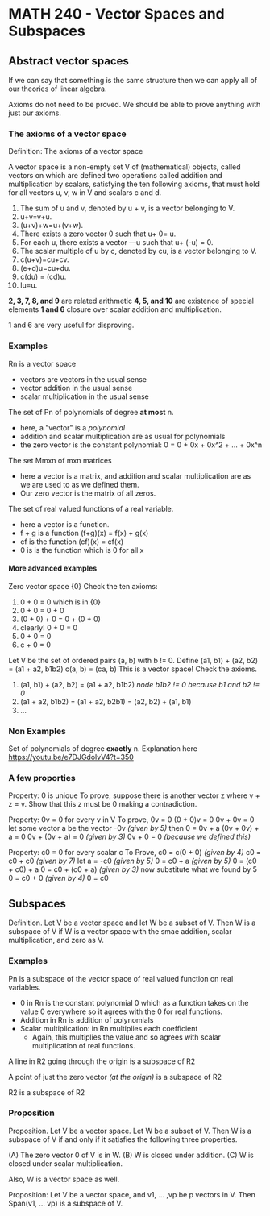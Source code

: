 # MATH 240 - Vector Spaces and Subspaces

## Abstract vector spaces
If we can say that something is the same structure then we can apply all of our theories of linear algebra.

Axioms do not need to be proved.
We should be able to prove anything with just our axioms.

### The axioms of a vector space
Definition: The axioms of a vector space

A vector space is a non-empty set V of (mathematical) objects, called vectors on which
are defined two operations called addition and multiplication by scalars, satisfying the
ten following axioms, that must hold for all vectors u, v, w in V and scalars c and d.

1. The sum of u and v, denoted by u + v, is a vector belonging to V.
2. u+v=v+u.
3. (u+v)+w=u+(v+w).
4. There exists a zero vector 0 such that u+ 0= u.
5. For each u, there exists a vector —u such that u+ (-u) = 0.
6. The scalar multiple of u by c, denoted by cu, is a vector belonging to V.
7. c(u+v)=cu+cv.
8. (e+d)u=cu+du.
9. c(du) = (cd)u.
10. lu=u.

**2, 3, 7, 8, and 9** are related arithmetic
**4, 5, and 10** are existence of special elements
**1 and 6** closure over scalar addition and multiplication.

1 and 6 are very useful for disproving.

### Examples
Rn is a vector space
- vectors are vectors in the usual sense
- vector addition in the usual sense
- scalar multiplication in the usual sense

The set of Pn of polynomials of degree **at most** n.
- here, a "vector" is a *polynomial*
- addition and scalar multiplication are as usual for polynomials
- the zero vector is the constant polynomial: 0 = 0 + 0x + 0x^2 + ... + 0x^n

The set Mmxn of mxn matrices
- here a vector is a matrix, and addition and scalar multiplication are as we are used to as we defined them.
- Our zero vector is the matrix of all zeros.

The set of real valued functions of a real variable.
- here a vector is a function.
- f + g is a function (f+g)(x) = f(x) + g(x)
- cf is the function (cf)(x) = cf(x)
- 0 is is the function which is 0 for all x

#### More advanced examples
Zero vector space {0}
Check the ten axioms:
1. 0 + 0 = 0 which is in {0}
2. 0 + 0 = 0 + 0
3. (0 + 0) + 0 = 0 + (0 + 0)
4. clearly! 0 + 0 = 0
5. 0 + 0 = 0
6. c + 0 = 0

Let V be the set of ordered pairs (a, b)
with b != 0. Define
(a1, b1) + (a2, b2) = (a1 + a2, b1b2)
c(a, b) = (ca, b)
This is a vector space! Check the axioms.
1. (a1, b1) + (a2, b2) = (a1 + a2, b1b2) *node b1b2 != 0 because b1 and b2 != 0*
2. (a1 + a2, b1b2) = (a1 + a2, b2b1) = (a2, b2) + (a1, b1)
3. ...

### Non Examples
Set of polynomials of degree **exactly** n.
Explanation here https://youtu.be/e7DJGdolvV4?t=350


### A few proporties
Property: 0 is unique
To prove, suppose there is another vector z where v + z = v.
Show that this z must be 0 making a contradiction.

Property: 0v = 0 for every v in V
To prove,
0v = 0
(0 + 0)v = 0
0v + 0v = 0
let some vector a be the vector -0v *(given by 5)*
then 0 = 0v + a
(0v + 0v) + a = 0
0v + (0v + a) = 0  *(given by 3)*
0v + 0 = 0 *(because we defined this)*

Property: c0 = 0 for every scalar c
To Prove,
c0 = c(0 + 0) *(given by 4)*
c0 = c0 + c0 *(given by 7)*
let a = -c0 *(given by 5)*
0 = c0 + a *(given by 5)*
0 = (c0 + c0) + a
0 = c0 + (c0 + a) *(given by 3)*
now substitute what we found by 5
0 = c0 + 0 *(given by 4)*
0 = c0

## Subspaces
Definition. Let V be a vector space and let W be a subset of V. Then W is a subspace
of V if W is a vector space with the smae addition, scalar multiplication, and zero as V.

### Examples
Pn is a subspace of the vector space of real valued function on real variables.
- 0 in Rn is the constant polynomial 0 which as a function takes on the value 0 everywhere so it agrees with the 0 for real functions.
- Addition in Rn is addition of polynomials
- Scalar multiplication: in Rn multiplies each coefficient
  - Again, this multiplies the value and so agrees with scalar multiplication of real functions.

A line in R2 going through the origin is a subspace of R2

A point of just the zero vector *(at the origin)* is a subspace of R2

R2 is a subspace of R2

### Proposition
Proposition. Let V be a vector space. Let W be a subset of V. Then W is a subspace
of V if and only if it satisfies the following three properties.

(A) The zero vector 0 of V is in W.
(B) W is closed under addition.
(C) W is closed under scalar multiplication.

Also, W is a vector space as well.

Proposition: Let V be a vector space, and v1, ... ,vp be p vectors in V. Then Span(v1, ... vp) is a subspace of V.
